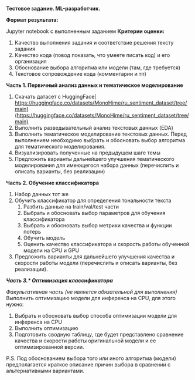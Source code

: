 **Тестовое задание. ML-разработчик.**

**Формат результата:**

Jupyter notebook с выполненным заданием **Критерии оценки:**

1. Качество выполнения задания и соответствие решения тексту задания
1. Качество кода (повод показать, что умеете писать код) и его организация
1. Обоснование выбора алгоритма или модели (там, где требуется)
1. Текстовое сопровождение кода (комментарии и тп)

**Часть 1. Первичный анализ данных и тематическое моделирование**

1. Скачать датасет с HuggingFace[ https://huggingface.co/datasets/MonoHime/ru_sentiment_dataset/tree/main](https://huggingface.co/datasets/MonoHime/ru_sentiment_dataset/tree/main)
1. Выполнить разведывательный анализ текстовых данных (EDA)
1. Выполнить тематическое моделирование текстовых данных. Перед выполнением необходимо выбрать и обосновать выбор алгоритма для тематического моделирования.
1. Визуализировать полученные на предыдущем шаге темы
1. Предложить варианты  дальнейшего улучшения тематического моделирования для имеющегося набора данных (перечислить и описать варианты, без реализации)

**Часть 2. Обучение классификатора**

1. Набор данных тот же
1. Обучить классификатор для определения тональности текста
   1. Разбить данные на train/val/test части
   1. Выбрать и обосновать выбор параметров для обучения классификатора
   1. Выбрать и обосновать выбор метрики качества и функции потерь
   1. Обучить модель
   1. Оценить качество классификатора и скорость работы обученной модели на CPU  и  GPU
1. Предложить варианты для дальнейшего улучшения качества и скорости работы модели (перечислить и описать варианты, без реализации).

***Часть 3.\* Оптимизация классификатора***

*Факультативная часть (не является обязательной для выполнения)* Выполнить оптимизацию модели для инференса на CPU, для этого нужно:

1. Выбрать и обосновать выбор способа оптимизации модели для инференса на CPU
1. Выполнить оптимизацию
1. Подготовить сводную таблицу, где будет представлено сравнение качества и скорости работы оригинальной модели и ее оптимизированной версии.

P.S. Под обоснованием выбора того или иного алгоритма (модели) предполагается краткое описание причин выбора в сравнении с альтернативными вариантами.
